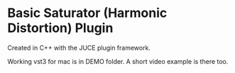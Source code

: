 # Basic Saturator (Harmonic Distortion) Plugin

Created in C++ with the JUCE plugin framework.

Working vst3 for mac is in DEMO folder. A short video example is there too. 
